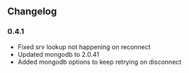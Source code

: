 ## Changelog ##

### 0.4.1 ###
* Fixed srv lookup not happening on reconnect
* Updated mongodb to 2.0.41
* Added mongodb options to keep retrying on disconnect
